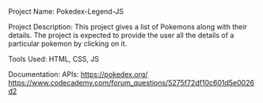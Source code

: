 Project Name: Pokedex-Legend-JS

Project Description: This project gives a list of Pokemons along with their details. The project is expected to provide the user all the details of a particular pokemon by clicking on it.

Tools Used: HTML, CSS, JS

Documentation: APIs:
https://pokedex.org/
https://www.codecademy.com/forum_questions/5275f72df10c601d5e0026d2
